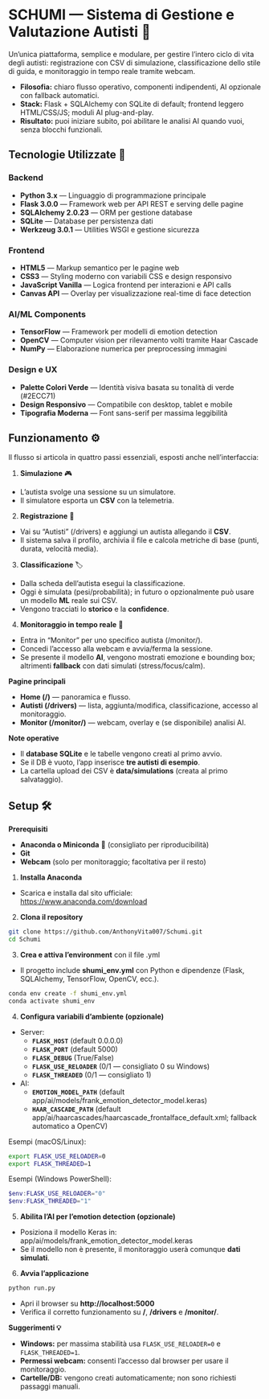 # SCHUMI — Sistema di Gestione e Valutazione Autisti 🚗

Un’unica piattaforma, semplice e modulare, per gestire l’intero ciclo di vita degli autisti: registrazione con CSV di simulazione, classificazione dello stile di guida, e monitoraggio in tempo reale tramite webcam.

- **Filosofia:** chiaro flusso operativo, componenti indipendenti, AI opzionale con fallback automatici.
- **Stack:** Flask + SQLAlchemy con SQLite di default; frontend leggero HTML/CSS/JS; moduli AI plug-and-play.
- **Risultato:** puoi iniziare subito, poi abilitare le analisi AI quando vuoi, senza blocchi funzionali.

## Tecnologie Utilizzate 🧩

### Backend
- **Python 3.x** — Linguaggio di programmazione principale
- **Flask 3.0.0** — Framework web per API REST e serving delle pagine
- **SQLAlchemy 2.0.23** — ORM per gestione database
- **SQLite** — Database per persistenza dati
- **Werkzeug 3.0.1** — Utilities WSGI e gestione sicurezza

### Frontend
- **HTML5** — Markup semantico per le pagine web
- **CSS3** — Styling moderno con variabili CSS e design responsivo
- **JavaScript Vanilla** — Logica frontend per interazioni e API calls
- **Canvas API** — Overlay per visualizzazione real-time di face detection

### AI/ML Components
- **TensorFlow** — Framework per modelli di emotion detection
- **OpenCV** — Computer vision per rilevamento volti tramite Haar Cascade
- **NumPy** — Elaborazione numerica per preprocessing immagini

### Design e UX
- **Palette Colori Verde** — Identità visiva basata su tonalità di verde (#2ECC71)
- **Design Responsivo** — Compatibile con desktop, tablet e mobile
- **Tipografia Moderna** — Font sans-serif per massima leggibilità

## Funzionamento ⚙️

Il flusso si articola in quattro passi essenziali, esposti anche nell’interfaccia:

1) **Simulazione** 🎮  
- L’autista svolge una sessione su un simulatore.  
- Il simulatore esporta un **CSV** con la telemetria.

2) **Registrazione** 📝  
- Vai su “Autisti” (/drivers) e aggiungi un autista allegando il **CSV**.  
- Il sistema salva il profilo, archivia il file e calcola metriche di base (punti, durata, velocità media).

3) **Classificazione** 🏷️  
- Dalla scheda dell’autista esegui la classificazione.  
- Oggi è simulata (pesi/probabilità); in futuro o opzionalmente può usare un modello **ML** reale sui CSV.  
- Vengono tracciati lo **storico** e la **confidence**.

4) **Monitoraggio in tempo reale** 🎥  
- Entra in “Monitor” per uno specifico autista (/monitor/<id>).  
- Concedi l’accesso alla webcam e avvia/ferma la sessione.  
- Se presente il modello **AI**, vengono mostrati emozione e bounding box; altrimenti **fallback** con dati simulati (stress/focus/calm).

**Pagine principali**  
- **Home (/)** — panoramica e flusso.  
- **Autisti (/drivers)** — lista, aggiunta/modifica, classificazione, accesso al monitoraggio.  
- **Monitor (/monitor/<id>)** — webcam, overlay e (se disponibile) analisi AI.

**Note operative**  
- Il **database SQLite** e le tabelle vengono creati al primo avvio.  
- Se il DB è vuoto, l’app inserisce **tre autisti di esempio**.  
- La cartella upload dei CSV è **data/simulations** (creata al primo salvataggio).

## Setup 🛠️

**Prerequisiti**  
- **Anaconda o Miniconda** 🐍 (consigliato per riproducibilità)  
- **Git**  
- **Webcam** (solo per monitoraggio; facoltativa per il resto)

1) **Installa Anaconda**  
- Scarica e installa dal sito ufficiale:  
  https://www.anaconda.com/download

2) **Clona il repository**
```bash
git clone https://github.com/AnthonyVita007/Schumi.git
cd Schumi
```

3) **Crea e attiva l’environment** con il file .yml  
- Il progetto include **shumi_env.yml** con Python e dipendenze (Flask, SQLAlchemy, TensorFlow, OpenCV, ecc.).
```bash
conda env create -f shumi_env.yml
conda activate shumi_env
```

4) **Configura variabili d’ambiente (opzionale)**  
- Server:
  - **`FLASK_HOST`** (default 0.0.0.0)
  - **`FLASK_PORT`** (default 5000)
  - **`FLASK_DEBUG`** (True/False)
  - **`FLASK_USE_RELOADER`** (0/1 — consigliato 0 su Windows)
  - **`FLASK_THREADED`** (0/1 — consigliato 1)
- AI:
  - **`EMOTION_MODEL_PATH`** (default app/ai/models/frank_emotion_detector_model.keras)
  - **`HAAR_CASCADE_PATH`** (default app/ai/haarcascades/haarcascade_frontalface_default.xml; fallback automatico a OpenCV)

Esempi (macOS/Linux):
```bash
export FLASK_USE_RELOADER=0
export FLASK_THREADED=1
```
Esempi (Windows PowerShell):
```powershell
$env:FLASK_USE_RELOADER="0"
$env:FLASK_THREADED="1"
```

5) **Abilita l’AI per l’emotion detection (opzionale)**  
- Posiziona il modello Keras in:  
  app/ai/models/frank_emotion_detector_model.keras  
- Se il modello non è presente, il monitoraggio userà comunque **dati simulati**.

6) **Avvia l’applicazione**
```bash
python run.py
```
- Apri il browser su **http://localhost:5000**  
- Verifica il corretto funzionamento su **/**, **/drivers** e **/monitor/<id>**.

**Suggerimenti 💡**  
- **Windows:** per massima stabilità usa `FLASK_USE_RELOADER=0` e `FLASK_THREADED=1`.  
- **Permessi webcam:** consenti l’accesso dal browser per usare il monitoraggio.  
- **Cartelle/DB:** vengono creati automaticamente; non sono richiesti passaggi manuali.